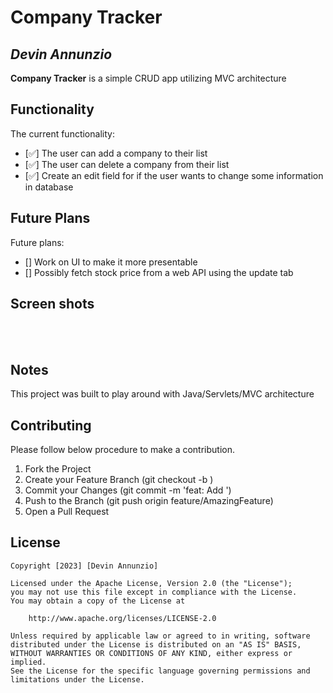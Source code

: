 # Company Tracker

## *Devin Annunzio*

**Company Tracker** is a simple CRUD app utilizing MVC architecture

## Functionality

The current functionality:
* [✅] The user can add a company to their list
* [✅] The user can delete a company from their list
* [✅] Create an edit field for if the user wants to change some information in database

## Future Plans
Future plans:
* [] Work on UI to make it more presentable
* [] Possibly fetch stock price from a web API using the update tab


## Screen shots

</br>

</br>




## Notes
This project was built to play around with Java/Servlets/MVC architecture


## Contributing

Please follow below procedure to make a contribution.

1. Fork the Project
2. Create your Feature Branch (git checkout -b <featurename>)
3. Commit your Changes (git commit -m 'feat: Add <featurename>')
4. Push to the Branch (git push origin feature/AmazingFeature)
5. Open a Pull Request



## License

    Copyright [2023] [Devin Annunzio]

    Licensed under the Apache License, Version 2.0 (the "License");
    you may not use this file except in compliance with the License.
    You may obtain a copy of the License at

        http://www.apache.org/licenses/LICENSE-2.0

    Unless required by applicable law or agreed to in writing, software
    distributed under the License is distributed on an "AS IS" BASIS,
    WITHOUT WARRANTIES OR CONDITIONS OF ANY KIND, either express or implied.
    See the License for the specific language governing permissions and
    limitations under the License.
